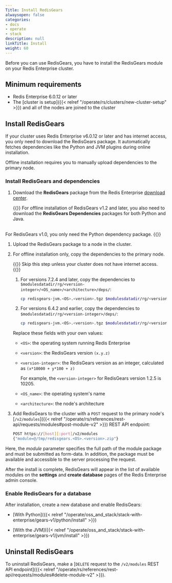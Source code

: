 ```yaml
---
Title: Install RedisGears
alwaysopen: false
categories:
- docs
- operate
- stack
description: null
linkTitle: Install
weight: 60
---
```

Before you can use RedisGears, you have to install the RedisGears module on your Redis Enterprise cluster.

## Minimum requirements

- Redis Enterprise 6.0.12 or later
- The [cluster is setup]({{< relref "/operate/rs/clusters/new-cluster-setup" >}}) and all of the nodes are joined to the cluster

## Install RedisGears

If your cluster uses Redis Enterprise v6.0.12 or later and has internet access, you only need to download the RedisGears package. It automatically fetches dependencies like the Python and JVM plugins during online installation.

Offline installation requires you to manually upload dependencies to the primary node.

### Install RedisGears and dependencies

1. Download the **RedisGears** package from the Redis Enterprise [download center](https://cloud.redis.io/#/rlec-downloads).

    {{<note>}}
For offline installation of RedisGears v1.2 and later, you also need to download the **RedisGears Dependencies** packages for both Python and Java.
<br/>
For RedisGears v1.0, you only need the Python dependency package.
    {{</note>}}

1. Upload the RedisGears package to a node in the cluster.

1. For offline installation only, copy the dependencies to the primary node.

    {{<note>}}
Skip this step unless your cluster does not have internet access.
    {{</note>}}

    1. For versions 7.2.4 and later, copy the dependencies to `$modulesdatadir/rg/<version-integer>/<OS_name>/<architecture>/deps/`:

        ```sh
        cp redisgears-jvm.<OS>.<version>.tgz $modulesdatadir/rg/<version-integer>/<OS_name>/<architecture>/deps/
        ```

    1. For versions 6.4.2 and earlier, copy the dependencies to `$modulesdatadir/rg/<version-integer>/deps/`:
    
        ```sh
        cp redisgears-jvm.<OS>.<version>.tgz $modulesdatadir/rg/<version-integer>/deps/
        ```

    Replace these fields with your own values:

    - `<OS>`: the operating system running Redis Enterprise
    - `<version>`: the RedisGears version `(x.y.z)`
    - `<version-integer>`: the RedisGears version as an integer, calculated as <nobr>`(x*10000 + y*100 + z)`</nobr>

        For example, the `<version-integer>` for RedisGears version 1.2.5 is 10205.

    - `<OS_name>`: the operating system's name
    - `<architecture>`: the node's architecture

1. Add RedisGears to the cluster with a `POST` request to the primary node's [`/v2/modules`]({{< relref "/operate/rs/references/rest-api/requests/modules#post-module-v2" >}}) REST API endpoint:

    ```sh
    POST https://[host][:port]/v2/modules
    {"module=@/tmp/redisgears.<OS>.<version>.zip"}
    ```

Here, the *module* parameter specifies the full path of the module package and must be submitted as form-data. In addition, the package must be available and accessible to the server processing the request.

After the install is complete, RedisGears will appear in the list of available modules on the **settings** and **create database** pages of the Redis Enterprise admin console.

### Enable RedisGears for a database

After installation, create a new database and enable RedisGears:

- [With Python]({{< relref "/operate/oss_and_stack/stack-with-enterprise/gears-v1/python/install" >}})

- [With the JVM]({{< relref "/operate/oss_and_stack/stack-with-enterprise/gears-v1/jvm/install" >}})

## Uninstall RedisGears

To uninstall RedisGears, make a [`DELETE` request to the `/v2/modules` REST API endpoint]({{< relref "/operate/rs/references/rest-api/requests/modules#delete-module-v2" >}}).

